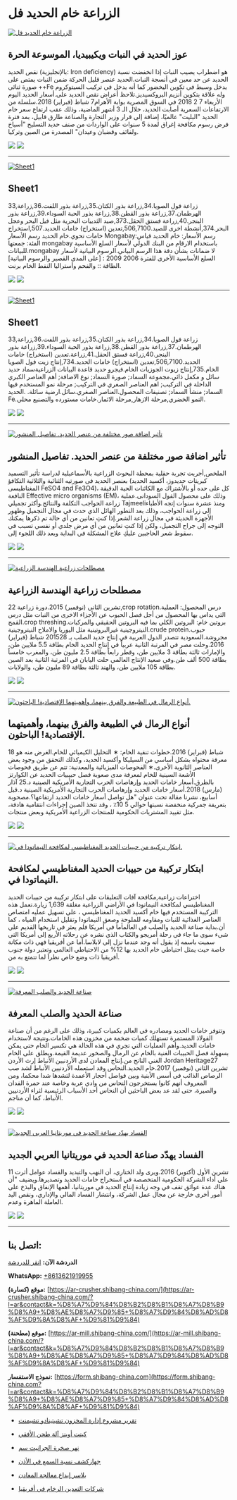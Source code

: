 # الزراعة خام الحديد فل

<a href="https://swt.shibang-china.com/?l=ar&img&k=%D8%A7%D9%84%D8%B2%D8%B1%D8%A7%D8%B9%D8%A9+%D8%AE%D8%A7%D9%85+%D8%A7%D9%84%D8%AD%D8%AF%D9%8A%D8%AF+%D9%81%D9%84" target="_blank">![الزراعة خام الحديد فل](http://static.shibang-china.com/all-800x300/264.jpg)</a>

## عوز الحديد في النبات ويكيبيديا، الموسوعة الحرة
نقص الحديد (بالإنجليزية: Iron deficiency) هو اضطراب يصيب النبات إذا انخفضت نسبة الحديد عن حد معين في أنسجة النبات.الحديد عنصر قليل الحركة ضمن النبات يمتص على صورة ثنائي ++Fe يدخل وسيط في تكوين اليخضور كما أنه يدخل في تركيب السيتوكروم وله علاقة بتكوين أنزيم البروكسيديز.تلاحظ أعراض نقص الحديد على.أسعار الحديد اليوم الأربعاء 7 2 2018 في السوق المصرية بوابة الأهرام7 شباط (فبراير) 2018.سلسلة من الارتفاعات السعرية أصابت الحديد، خلال الـ 3 أشهر الماضية، وذلك عقب ارتفاع سعر خام الحديد &quot;البليت&quot; عالميًا، إضافة إلى قرار وزير التجارة والصناعة طارق قابيل، بمد فترة فرض رسوم مكافحة إغراق لمدة 5 سنوات على الواردات من صنف حديد التسليح &quot;أسياخ ولفائف وقضبان وعيدان&quot; المصدرة من الصين وتركيا.


<a href="https://whatsapp.shibangsoft.com/WhatsApp.php" target="_blank" title="WhatsApp">![](http://static.shibang-china.com/icon/whatsapp.png)</a> <a href="https://swt.shibang-china.com/?l=ar&icon&k=%D8%A7%D9%84%D8%B2%D8%B1%D8%A7%D8%B9%D8%A9+%D8%AE%D8%A7%D9%85+%D8%A7%D9%84%D8%AD%D8%AF%D9%8A%D8%AF+%D9%81%D9%84" target="_blank">![](http://static.shibang-china.com/icon/chat-ar.png)</a>

---

<a href="https://swt.shibang-china.com/?l=ar&img&k=%D8%A7%D9%84%D8%B2%D8%B1%D8%A7%D8%B9%D8%A9+%D8%AE%D8%A7%D9%85+%D8%A7%D9%84%D8%AD%D8%AF%D9%8A%D8%AF+%D9%81%D9%84" target="_blank">![Sheet1](http://static.shibang-china.com/all-800x300/651.jpg)</a>

## Sheet1
33,زراعة فول الصويا.34,زراعة بذور الكتان.35,زراعة بذور اللفت.36,زراعة الهرطمان.37,زراعة بذور القطن.38,زراعة بذور الحبة السوداء.39,زراعة بذور البنجر.40,زراعة فستق الحقل.373,صيد الثدييات البحرية مثل فيل البحر وعجل البحر.374,أنشطة اخرى للصيد.506,7100,تعدين (استخراج) خامات الحديد.507,استخراج خامات تحوي.خام الحديد رسم الأسعار Mongabayرسم الأسعار: خام الحديد قياس: الفئة: جمعتها mongabay باستخدام الارقام من البنك الدولي لأسعار السلع الأساسية للبيانات.mongabay لا ضمانات بشأن دقة هذا الرسم البياني.الرسوم البيانية لأسعار السلع الأساسية الأخرى للفترة 2006 2009 : [على المدى القصير والرسوم البيانية] الطاقة :: والفحم وأستراليا النفط الخام برنت.


<a href="https://whatsapp.shibangsoft.com/WhatsApp.php" target="_blank" title="WhatsApp">![](http://static.shibang-china.com/icon/whatsapp.png)</a> <a href="https://swt.shibang-china.com/?l=ar&icon&k=%D8%A7%D9%84%D8%B2%D8%B1%D8%A7%D8%B9%D8%A9+%D8%AE%D8%A7%D9%85+%D8%A7%D9%84%D8%AD%D8%AF%D9%8A%D8%AF+%D9%81%D9%84" target="_blank">![](http://static.shibang-china.com/icon/chat-ar.png)</a>

---

<a href="https://swt.shibang-china.com/?l=ar&img&k=%D8%A7%D9%84%D8%B2%D8%B1%D8%A7%D8%B9%D8%A9+%D8%AE%D8%A7%D9%85+%D8%A7%D9%84%D8%AD%D8%AF%D9%8A%D8%AF+%D9%81%D9%84" target="_blank">![Sheet1](http://static.shibang-china.com/all-800x300/1046.jpg)</a>

## Sheet1
33,زراعة فول الصويا.34,زراعة بذور الكتان.35,زراعة بذور اللفت.36,زراعة الهرطمان.37,زراعة بذور القطن.38,زراعة بذور الحبة السوداء.39,زراعة بذور البنجر.40,زراعة فستق الحقل.41,زراعة.تعدين (استخراج) خامات الحديد.506,7100,تعدين (استخراج) خامات الحديد.734,إنتاج زيت فول الصويا الخام.735,إنتاج زيوت الجوزيات الخام.فيجرو حديد قاعدة البيانات الزراعيةسماد حديد سائل و مكمل ذائي.مجموعة السماد; صورة السماد; نوع الاضافة; أهم العناصر الكبري الداخلة في التركيب; اهم العناصر الصغري في التركيب; مرحلة نمو المستخدم فيها السماد; منشأ السماد; تصنيفات المحصول.العناصر الصغري.سائل.ارضية سائلة. .الحديد Fe.النمو الخضري,مرحلة الازهار,مرحلة الاثمار.خامات مستورده والتصنيع محلي.


<a href="https://whatsapp.shibangsoft.com/WhatsApp.php" target="_blank" title="WhatsApp">![](http://static.shibang-china.com/icon/whatsapp.png)</a> <a href="https://swt.shibang-china.com/?l=ar&icon&k=%D8%A7%D9%84%D8%B2%D8%B1%D8%A7%D8%B9%D8%A9+%D8%AE%D8%A7%D9%85+%D8%A7%D9%84%D8%AD%D8%AF%D9%8A%D8%AF+%D9%81%D9%84" target="_blank">![](http://static.shibang-china.com/icon/chat-ar.png)</a>

---

<a href="https://swt.shibang-china.com/?l=ar&img&k=%D8%A7%D9%84%D8%B2%D8%B1%D8%A7%D8%B9%D8%A9+%D8%AE%D8%A7%D9%85+%D8%A7%D9%84%D8%AD%D8%AF%D9%8A%D8%AF+%D9%81%D9%84" target="_blank">![تأثير اضافة صور مختلفة من عنصر الحديد. تفاصيل المنشور](http://static.shibang-china.com/all-800x300/1452.jpg)</a>

## تأثير اضافة صور مختلفة من عنصر الحديد. تفاصيل المنشور
الملخص,أجريت تجربة حقلية بمحطة البحوث الزراعية بالأسماعيلية لدراسة تأثير التسميد بعنصر الحديد فى صورتيه الثنائية والثلاثية التكافؤ (كبريتات حديدوز، أكسيد الحديد المغناطيسى FeSO4 and Fe3O4)، كل على حده أو بالأشتراك مع الكائنات الحية الدقيقة النافعة Effective micro organisms (EM)، وذلك على محصول الفول السودانى.عملية زراعة الحواجب التكلفة والنتائج.وأكثر تجميلي Tajmeeliومنذ عشرة سنوات إتجه الأطباء إلى زراعة الحواجب، وذلك بعد التطور الهائل الذي حدث في مجال التجميل وظهور الأجهزة الحديثة في مجال زراعة الشعر.إذا كنتِ تعانين من أي حالة تم ذكرها يمكنك التوجه إلى جراح التجميل، ولكن إذا كنتِ تعانين من أي مرض جلدي أو نفسي تسبب في سقوط شعر الحاجبين عليكِ علاج المشكلة في البداية وبعد ذلك اللجوء إلى.


<a href="https://whatsapp.shibangsoft.com/WhatsApp.php" target="_blank" title="WhatsApp">![](http://static.shibang-china.com/icon/whatsapp.png)</a> <a href="https://swt.shibang-china.com/?l=ar&icon&k=%D8%A7%D9%84%D8%B2%D8%B1%D8%A7%D8%B9%D8%A9+%D8%AE%D8%A7%D9%85+%D8%A7%D9%84%D8%AD%D8%AF%D9%8A%D8%AF+%D9%81%D9%84" target="_blank">![](http://static.shibang-china.com/icon/chat-ar.png)</a>

---

<a href="https://swt.shibang-china.com/?l=ar&img&k=%D8%A7%D9%84%D8%B2%D8%B1%D8%A7%D8%B9%D8%A9+%D8%AE%D8%A7%D9%85+%D8%A7%D9%84%D8%AD%D8%AF%D9%8A%D8%AF+%D9%81%D9%84" target="_blank">![مصطلحات زراعية الهندسة الزراعية](http://static.shibang-china.com/all-800x300/17.jpg)</a>

## مصطلحات زراعية الهندسة الزراعية
22 تشرين الثاني (نوفمبر) 2015.دورة زراعية,crop rotation.درس المحصول: العملية التي يداس بها المحصول من أجل فصل الحبوب عن الأجزاء الاخرى من النبات مثل درس القمح.crop threshing.بروتين خام: البروتين الكلي بما فيه البروتين الحقيقي والمركبات النيتروجينية غيرالبروتينية مثل اليوريا والاملاح النيتروجينية.crude protein.حبوب مجروشة.السعودية تتصدر الدول العربية في إنتاج حديد الصلب بـ 201528 شباط (فبراير) 2016.وحلت مصر في المرتبة الثانية عربياً في إنتاج الحديد الخام بطاقة 5.5 ملايين طن، والإمارات ثالثة بطاقة 3 ملايين طن، وقطر رابعاً بطاقة 2.5 مليون طن، والمغرب خامساً بطاقة 500 ألف طن.وفي صعيد الإنتاج العالمي حلت اليابان في المرتبة الثانية بعد الصين بطاقة 105 ملايين طن، والهند ثالثة بطاقة 89 مليون طن، والولايات.


<a href="https://whatsapp.shibangsoft.com/WhatsApp.php" target="_blank" title="WhatsApp">![](http://static.shibang-china.com/icon/whatsapp.png)</a> <a href="https://swt.shibang-china.com/?l=ar&icon&k=%D8%A7%D9%84%D8%B2%D8%B1%D8%A7%D8%B9%D8%A9+%D8%AE%D8%A7%D9%85+%D8%A7%D9%84%D8%AD%D8%AF%D9%8A%D8%AF+%D9%81%D9%84" target="_blank">![](http://static.shibang-china.com/icon/chat-ar.png)</a>

---

<a href="https://swt.shibang-china.com/?l=ar&img&k=%D8%A7%D9%84%D8%B2%D8%B1%D8%A7%D8%B9%D8%A9+%D8%AE%D8%A7%D9%85+%D8%A7%D9%84%D8%AD%D8%AF%D9%8A%D8%AF+%D9%81%D9%84" target="_blank">![أنواع الرمال في الطبيعة والفرق بينهما، وأهميتهما الإقتصادية! الباحثون.](http://static.shibang-china.com/all-800x300/1383.jpg)</a>

## أنواع الرمال في الطبيعة والفرق بينهما، وأهميتهما الإقتصادية! الباحثون.
18 شباط (فبراير) 2016.خطوات تنقية الخام: ∗ التحليل الكيميائي للخام.الغرض منه هو معرفة محتواه بشكل أساسي من السيليكا وأكسيد الحديد، وكذلك التحقق من وجود بعض العناصر الثانوية الأخرى.∗ الفحوصات الفيزيائية والمعدنية: تتم عن طريق فحوصات الأشعة السينية للخام لمعرفة مدى صعوبة فصل حبيبيات الحديد عن الكوارتز بالطرق.أسعار خامات الحديد وإرهاصات الحرب التجارية الأمريكية الصينية د.25 آذار (مارس) 2018.أسعار خامات الحديد وإرهاصات الحرب التجارية الأمريكية الصينية د.قبل أسابيع، نشرنا مقالة تحت عنوان &quot;هل تواصل أسعار خامات الحديد ارتفاعها؟.مصحوبة بتعريفة جمركية منخفضة نسبتها حوالي 5 10٪ ، وقد تتخذ الصين إجراءات انتقامية هادفة، مثل تقييد المشتريات الحكومية للمنتجات الزراعية الأمريكية وبعض منتجات.


<a href="https://whatsapp.shibangsoft.com/WhatsApp.php" target="_blank" title="WhatsApp">![](http://static.shibang-china.com/icon/whatsapp.png)</a> <a href="https://swt.shibang-china.com/?l=ar&icon&k=%D8%A7%D9%84%D8%B2%D8%B1%D8%A7%D8%B9%D8%A9+%D8%AE%D8%A7%D9%85+%D8%A7%D9%84%D8%AD%D8%AF%D9%8A%D8%AF+%D9%81%D9%84" target="_blank">![](http://static.shibang-china.com/icon/chat-ar.png)</a>

---

<a href="https://swt.shibang-china.com/?l=ar&img&k=%D8%A7%D9%84%D8%B2%D8%B1%D8%A7%D8%B9%D8%A9+%D8%AE%D8%A7%D9%85+%D8%A7%D9%84%D8%AD%D8%AF%D9%8A%D8%AF+%D9%81%D9%84" target="_blank">![ابتكار تركيبة من حبيبات الحديد المغناطيسي لمكافحة النيماتودا في.](http://static.shibang-china.com/all-800x300/475.jpg)</a>

## ابتكار تركيبة من حبيبات الحديد المغناطيسي لمكافحة النيماتودا في.
اختراعات زراعية,مكافحة آفات التعليقات على ابتكار تركيبة من حبيبات الحديد المغناطيسي لمكافحة النيماتودا في الأراضي الزراعية مغلقة 1,639 زيارة.تعمل هذه التركيبة المستخدم فيها خام أكسيد الحديد المغناطيسي ، على تسهيل عمليه امتصاص العناصر الغذائية للنبات ومقاومه للملوحة وصعق النيماتودا وتقليل استخدام المياه ، كما أن.بداية صناعة الحديد والصلب في العالمأما في أمريكا فلم يعثر في تاريخها القديم علي شيء سوي ما جاء في رحلة أمريجو والكتاب الذي نشره عن رحلاته الأربع إلي أمريكا التي سميت باسمه إذ يقول أنه وجد عندما نزل إلي لابلاسا.أما عن أفريقيا فهي ذات مكانة خاصة حيث يمثل احتياطي خام الحديد بها 12% من الاحتياطي العالمي وتعتبر دولة جنوب أفريقيا ذات وضع خاص نظراَ لما تتمتع به من.


<a href="https://whatsapp.shibangsoft.com/WhatsApp.php" target="_blank" title="WhatsApp">![](http://static.shibang-china.com/icon/whatsapp.png)</a> <a href="https://swt.shibang-china.com/?l=ar&icon&k=%D8%A7%D9%84%D8%B2%D8%B1%D8%A7%D8%B9%D8%A9+%D8%AE%D8%A7%D9%85+%D8%A7%D9%84%D8%AD%D8%AF%D9%8A%D8%AF+%D9%81%D9%84" target="_blank">![](http://static.shibang-china.com/icon/chat-ar.png)</a>

---

<a href="https://swt.shibang-china.com/?l=ar&img&k=%D8%A7%D9%84%D8%B2%D8%B1%D8%A7%D8%B9%D8%A9+%D8%AE%D8%A7%D9%85+%D8%A7%D9%84%D8%AD%D8%AF%D9%8A%D8%AF+%D9%81%D9%84" target="_blank">![صناعة الحديد والصلب المعرفة](http://static.shibang-china.com/all-800x300/594.jpg)</a>

## صناعة الحديد والصلب المعرفة
وتتوفر خامات الحديد ومصادره في العالم بكميات كبيرة، وذلك على الرغم من أن صناعة الفولاذ المستمرة تستهلك كميات ضخمة من مخزون هذه الخامات.ونتيجة لاستخدام خامات الحديد.وأهم العمليات التي تجري في هذه الحالة هي تكسير الخام حتى يمكن بسهولة فصل الحبيبات الغنية بالخام عن الرمال والصخور عديمة القيمة.ويطلق على الخام الغني الناتج من.إنتاج المعادن لدى الأردنيين الأنباط إرث الأردن Jordan Heritage27 تشرين الثاني (نوفمبر) 2017.خام الحديد.النحاس وقد استعمله الأردنيين الأنباط لشد صب الرصاص الذائب في أسس الأبنية وبين فواصل أحجار الأعمدة لتشدها شدا محكما، ومن المعروف أنهم كانوا يستخرجون النحاس من وادي عربة وخاصة عند حمرة الفدان والصيرة، حتى لقد عد بعض الباحثين أن النحاس أحد الأسباب الرئيسية لثراء الأردنيين الأنباط، كما أن مناجم.


<a href="https://whatsapp.shibangsoft.com/WhatsApp.php" target="_blank" title="WhatsApp">![](http://static.shibang-china.com/icon/whatsapp.png)</a> <a href="https://swt.shibang-china.com/?l=ar&icon&k=%D8%A7%D9%84%D8%B2%D8%B1%D8%A7%D8%B9%D8%A9+%D8%AE%D8%A7%D9%85+%D8%A7%D9%84%D8%AD%D8%AF%D9%8A%D8%AF+%D9%81%D9%84" target="_blank">![](http://static.shibang-china.com/icon/chat-ar.png)</a>

---

<a href="https://swt.shibang-china.com/?l=ar&img&k=%D8%A7%D9%84%D8%B2%D8%B1%D8%A7%D8%B9%D8%A9+%D8%AE%D8%A7%D9%85+%D8%A7%D9%84%D8%AD%D8%AF%D9%8A%D8%AF+%D9%81%D9%84" target="_blank">![الفساد يهدّد صناعة الحديد في موريتانيا العربي الجديد](http://static.shibang-china.com/all-800x300/307.jpg)</a>

## الفساد يهدّد صناعة الحديد في موريتانيا العربي الجديد
11 تشرين الأول (أكتوبر) 2016.ويرى ولد الختاري، أن النهب والتبديد والفساد عوامل أثرت على أداء الشركة الحكومية المتخصصة في استخراج خامات الحديد وتصديرها.ويضيف &quot;أن هناك عدة عوائق تقف في وجه زيادة إنتاج الحديد في موريتانيا، أهمها الإنفاق والبذخ على أمور أخرى خارجة عن مجال عمل الشركة، وانتشار الفساد المالي والإداري، ونقص اليد العاملة الماهرة وعدم.

<a href="https://whatsapp.shibangsoft.com/WhatsApp.php" target="_blank" title="WhatsApp">![](http://static.shibang-china.com/icon/whatsapp.png)</a> <a href="https://swt.shibang-china.com/?l=ar&icon&k=%D8%A7%D9%84%D8%B2%D8%B1%D8%A7%D8%B9%D8%A9+%D8%AE%D8%A7%D9%85+%D8%A7%D9%84%D8%AD%D8%AF%D9%8A%D8%AF+%D9%81%D9%84" target="_blank">![](http://static.shibang-china.com/icon/chat-ar.png)</a>

---
## اتصل بنا:

**الدردشة الآن:** [انقر للدردشة](https://swt.shibang-china.com?l=ar&contact&k=%D8%A7%D9%84%D8%B2%D8%B1%D8%A7%D8%B9%D8%A9+%D8%AE%D8%A7%D9%85+%D8%A7%D9%84%D8%AD%D8%AF%D9%8A%D8%AF+%D9%81%D9%84)

**WhatsApp:**  [+8613621919955](https://whatsapp.shibangsoft.com/WhatsApp.php)

**موقع (كسارة):** [https://ar-crusher.shibang-china.com/](https://ar-crusher.shibang-china.com/?l=ar&contact&k=%D8%A7%D9%84%D8%B2%D8%B1%D8%A7%D8%B9%D8%A9+%D8%AE%D8%A7%D9%85+%D8%A7%D9%84%D8%AD%D8%AF%D9%8A%D8%AF+%D9%81%D9%84)

**موقع (مطحنة):** [https://ar-mill.shibang-china.com/](https://ar-mill.shibang-china.com/?l=ar&contact&k=%D8%A7%D9%84%D8%B2%D8%B1%D8%A7%D8%B9%D8%A9+%D8%AE%D8%A7%D9%85+%D8%A7%D9%84%D8%AD%D8%AF%D9%8A%D8%AF+%D9%81%D9%84)

**نموذج الاستفسار:** [https://form.shibang-china.com](https://form.shibang-china.com?l=ar&contact&k=%D8%A7%D9%84%D8%B2%D8%B1%D8%A7%D8%B9%D8%A9+%D8%AE%D8%A7%D9%85+%D8%A7%D9%84%D8%AD%D8%AF%D9%8A%D8%AF+%D9%81%D9%84)

* [تقرير مشروع إدارة المخزون تشيتينادو تشيمنت](../34/%D8%AA%D9%82%D8%B1%D9%8A%D8%B1%20%D9%85%D8%B4%D8%B1%D9%88%D8%B9%20%D8%A5%D8%AF%D8%A7%D8%B1%D8%A9%20%D8%A7%D9%84%D9%85%D8%AE%D8%B2%D9%88%D9%86%20%D8%AA%D8%B4%D9%8A%D8%AA%D9%8A%D9%86%D8%A7%D8%AF%D9%88%20%D8%AA%D8%B4%D9%8A%D9%85%D9%86%D8%AA.md)

* [كينت أوينز آلة طحن الأفقي](../31/%D9%83%D9%8A%D9%86%D8%AA%20%D8%A3%D9%88%D9%8A%D9%86%D8%B2%20%D8%A2%D9%84%D8%A9%20%D8%B7%D8%AD%D9%86%20%D8%A7%D9%84%D8%A3%D9%81%D9%82%D9%8A.md)

* [نهر صخرة الجرانيت سم](../35/%D9%86%D9%87%D8%B1%20%D8%B5%D8%AE%D8%B1%D8%A9%20%D8%A7%D9%84%D8%AC%D8%B1%D8%A7%D9%86%D9%8A%D8%AA%20%D8%B3%D9%85.md)

* [جهازكشف نسبة السمع في الأذن](../35/%D8%AC%D9%87%D8%A7%D8%B2%D9%83%D8%B4%D9%81%20%D9%86%D8%B3%D8%A8%D8%A9%20%D8%A7%D9%84%D8%B3%D9%85%D8%B9%20%D9%81%D9%8A%20%D8%A7%D9%84%D8%A3%D8%B0%D9%86.md)

* [بلاسر إيداع معالجة المعادن](../33/%D8%A8%D9%84%D8%A7%D8%B3%D8%B1%20%D8%A5%D9%8A%D8%AF%D8%A7%D8%B9%20%D9%85%D8%B9%D8%A7%D9%84%D8%AC%D8%A9%20%D8%A7%D9%84%D9%85%D8%B9%D8%A7%D8%AF%D9%86.md)

* [شركات التعدين الرخام في أفريقيا](../32/%D8%B4%D8%B1%D9%83%D8%A7%D8%AA%20%D8%A7%D9%84%D8%AA%D8%B9%D8%AF%D9%8A%D9%86%20%D8%A7%D9%84%D8%B1%D8%AE%D8%A7%D9%85%20%D9%81%D9%8A%20%D8%A3%D9%81%D8%B1%D9%8A%D9%82%D9%8A%D8%A7.md)